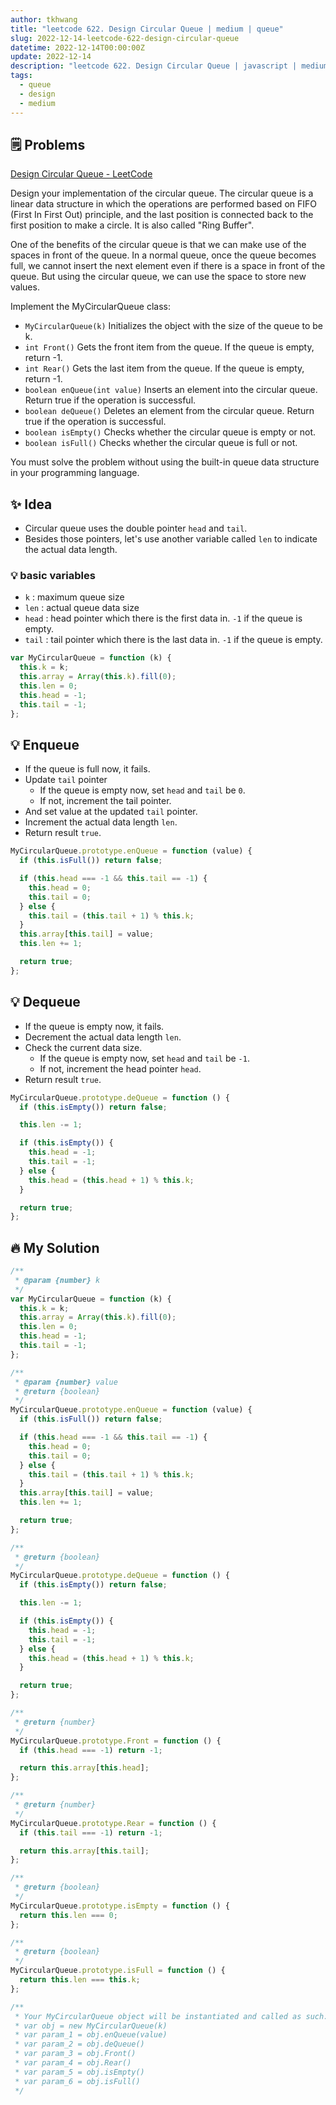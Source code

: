 ```yaml
---
author: tkhwang
title: "leetcode 622. Design Circular Queue | medium | queue"
slug: 2022-12-14-leetcode-622-design-circular-queue
datetime: 2022-12-14T00:00:00Z
update: 2022-12-14
description: "leetcode 622. Design Circular Queue | javascript | medium | queue"
tags:
  - queue
  - design
  - medium
---
```


## 🗒️ Problems

[Design Circular Queue - LeetCode](https://leetcode.com/problems/design-circular-queue/)

Design your implementation of the circular queue. The circular queue is a linear data structure in which the operations are performed based on FIFO (First In First Out) principle, and the last position is connected back to the first position to make a circle. It is also called "Ring Buffer".

One of the benefits of the circular queue is that we can make use of the spaces in front of the queue. In a normal queue, once the queue becomes full, we cannot insert the next element even if there is a space in front of the queue. But using the circular queue, we can use the space to store new values.

Implement the MyCircularQueue class:

- `MyCircularQueue(k)` Initializes the object with the size of the queue to be k.
- `int Front()` Gets the front item from the queue. If the queue is empty, return -1.
- `int Rear()` Gets the last item from the queue. If the queue is empty, return -1.
- `boolean enQueue(int value)` Inserts an element into the circular queue. Return true if the operation is successful.
- `boolean deQueue()` Deletes an element from the circular queue. Return true if the operation is successful.
- `boolean isEmpty()` Checks whether the circular queue is empty or not.
- `boolean isFull()` Checks whether the circular queue is full or not.

You must solve the problem without using the built-in queue data structure in your programming language.

## ✨ Idea

- Circular queue uses the double pointer `head` and `tail`.
- Besides those pointers, let's use another variable called `len` to indicate the actual data length.

### 💡 basic variables

- `k` : maximum queue size
- `len` : actual queue data size
- `head` : head pointer which there is the first data in. `-1` if the queue is empty.
- `tail` : tail pointer which there is the last data in. `-1` if the queue is empty.

```javascript
var MyCircularQueue = function (k) {
  this.k = k;
  this.array = Array(this.k).fill(0);
  this.len = 0;
  this.head = -1;
  this.tail = -1;
};
```

## 💡 Enqueue

- If the queue is full now, it fails.
- Update `tail` pointer
  - If the queue is empty now, set `head` and `tail` be `0`.
  - If not, increment the tail pointer.
- And set value at the updated `tail` pointer.
- Increment the actual data length `len`.
- Return result `true`.

```javascript
MyCircularQueue.prototype.enQueue = function (value) {
  if (this.isFull()) return false;

  if (this.head === -1 && this.tail == -1) {
    this.head = 0;
    this.tail = 0;
  } else {
    this.tail = (this.tail + 1) % this.k;
  }
  this.array[this.tail] = value;
  this.len += 1;

  return true;
};
```

## 💡 Dequeue

- If the queue is empty now, it fails.
- Decrement the actual data length `len`.
- Check the current data size.
  - If the queue is empty now, set `head` and `tail` be `-1`.
  - If not, increment the head pointer `head`.
- Return result `true`.

```javascript
MyCircularQueue.prototype.deQueue = function () {
  if (this.isEmpty()) return false;

  this.len -= 1;

  if (this.isEmpty()) {
    this.head = -1;
    this.tail = -1;
  } else {
    this.head = (this.head + 1) % this.k;
  }

  return true;
};
```

## 🔥 My Solution

```javascript
/**
 * @param {number} k
 */
var MyCircularQueue = function (k) {
  this.k = k;
  this.array = Array(this.k).fill(0);
  this.len = 0;
  this.head = -1;
  this.tail = -1;
};

/**
 * @param {number} value
 * @return {boolean}
 */
MyCircularQueue.prototype.enQueue = function (value) {
  if (this.isFull()) return false;

  if (this.head === -1 && this.tail == -1) {
    this.head = 0;
    this.tail = 0;
  } else {
    this.tail = (this.tail + 1) % this.k;
  }
  this.array[this.tail] = value;
  this.len += 1;

  return true;
};

/**
 * @return {boolean}
 */
MyCircularQueue.prototype.deQueue = function () {
  if (this.isEmpty()) return false;

  this.len -= 1;

  if (this.isEmpty()) {
    this.head = -1;
    this.tail = -1;
  } else {
    this.head = (this.head + 1) % this.k;
  }

  return true;
};

/**
 * @return {number}
 */
MyCircularQueue.prototype.Front = function () {
  if (this.head === -1) return -1;

  return this.array[this.head];
};

/**
 * @return {number}
 */
MyCircularQueue.prototype.Rear = function () {
  if (this.tail === -1) return -1;

  return this.array[this.tail];
};

/**
 * @return {boolean}
 */
MyCircularQueue.prototype.isEmpty = function () {
  return this.len === 0;
};

/**
 * @return {boolean}
 */
MyCircularQueue.prototype.isFull = function () {
  return this.len === this.k;
};

/**
 * Your MyCircularQueue object will be instantiated and called as such:
 * var obj = new MyCircularQueue(k)
 * var param_1 = obj.enQueue(value)
 * var param_2 = obj.deQueue()
 * var param_3 = obj.Front()
 * var param_4 = obj.Rear()
 * var param_5 = obj.isEmpty()
 * var param_6 = obj.isFull()
 */
```
